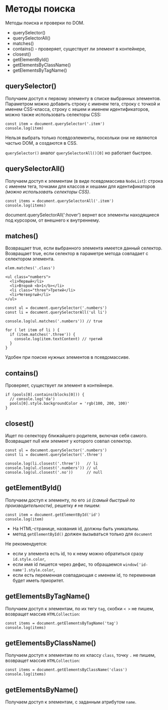 # Методы поиска
Методы поиска и проверки по DOM.

- querySelector()
- querySelectorAll()
- matches()
- contains() - проверяет, существует ли элемент в контейнере,
- closest()
- getElementById()
- getElementsByClassName()
- getElementsByTagName()

## querySelector()
Получаем доступ к первому элементу в списке выбранных элементов. Параметром можно добавить строку с именем тега, строку с точкой и именем CSS-класса, строку с хешем и именем идентификаторов, можно также использовать селекторы CSS:

    const item = document.querySelector('.item')
    console.log(item)

Нельзя выбрать только псевдоэлементы, поскольки они не являются частью DOM, а создаются в CSS.

`querySelector()` аналог `querySelectorAll()[0]` но работает быстрее.

## querySelectorAll()
Получаем доступ к элементам (в виде псевдомассива `NodeList`): строка с именем тега, точками для классов и хешами для идентификаторов *(можно использовать селекторы CSS)*.

    const items = document.querySelectorAll('.item')
    console.log(items)

document.querySelectorAll(':hover') вернет все элементы находящиеся под курсором, от внешнего к внутреннему.

## matches()
Возвращает true, если выбранного элемента имеется данный селектор.  
Возвращает true, если селектор в параметре метода совпадает с селектором элемента.

    elem.matches('.class')

    <ul class="numbers">
      <li>Первый</li>
      <li>Второй <b>1</b></li>
      <li class="three">Третий</li>
      <li>Четвертый</li>
    </ul>

    const ul = document.querySelector('.numbers')
    const li = document.querySelectorAll('ul li')

    console.log(ul.matches('.numbers')) // true

    for ( let item of li ) {
      if (item.matches('.three')) {
        console.log(item.textContent) // третий
      }
    }

Удобен при поиске нужных элементов в псевдомассиве.

## contains()
Проверяет, существует ли элемент в контейнере.

    if (pools[0].contains(blocks[0])) {
      // console.log('da')
      pools[0].style.backgroundColor = 'rgb(100, 200, 100)'
    }

## closest()
Ищет по селектору ближайшего родителя, включая себя самого. Возвращает null или элемент у которого совпал селектор.

    const ul = document.querySelector('.numbers')
    const li = document.querySelector('.three')

    console.log(li.closest('.three'))   // li
    console.log(ul.closest('.numbers')) // ul
    console.log(ul.closest('.no'))      // null

## getElementById()
Получаем доступ к элементу, по его `id` *(самый быстрый по производительности)*, решетку `#` не пишем:

    const item = document.getElementById('id')
    console.log(item)

- На HTML-странице, названия id, должны быть уникальны.
- метод `getElementById()` должен вызываться только для `document`

Не рекомендуется:
- если у элемента есть id, то к нему можно обратиться сразу `id.style.color`,
- если имя id пишется через дефис, то обращаемся `window['id-name'].style.color`,
- если есть переменная совпадающая с именем id, то переменная будет иметь приоритет.

## getElementsByTagName()
Получаем доступ к элементам, по их тегу `tag`, скобки `< >` не пишем, возвращет массив `HTMLCollection`:

    const items = document.getElementsByTagName('tag')
    console.log(items)

## getElementsByClassName()
Получаем доступ к элементам по их классу `class`, точку `.` не пишем, возвращет массив `HTMLCollection`:

    const items = document.getElementsByClassName('class')
    console.log(items)

## getElementsByName()
Получаем доступ к элементам, с заданным атрибутом `name`.
